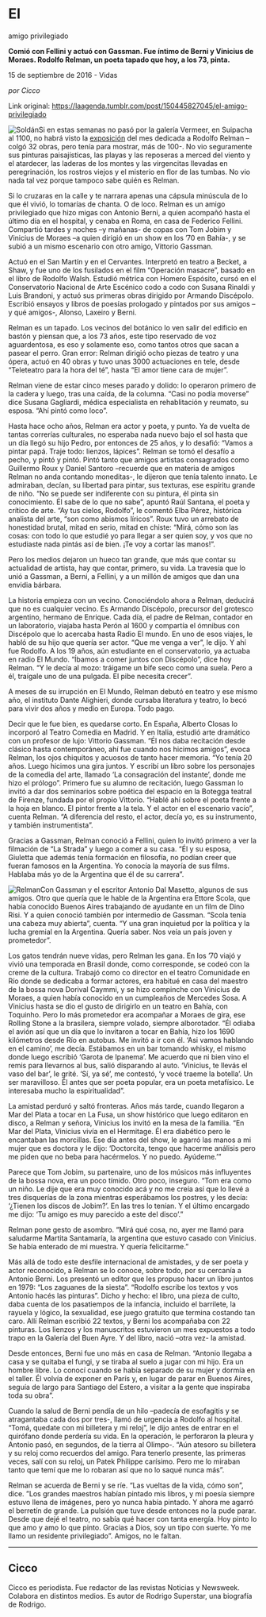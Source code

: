 # El
amigo privilegiado

**Comió
con Fellini y actuó con Gassman. Fue íntimo de Berni y
Vinicius de Moraes. Rodolfo
Relman, un poeta tapado que hoy, a los 73, pinta.**

15 de septiembre de 2016 - Vidas

_por Cicco_

Link original: https://laagenda.tumblr.com/post/150445827045/el-amigo-privilegiado

![Soldán](https://64.media.tumblr.com/5f50094dd30adbfb1e1186ebabb93efe/tumblr_inline_pk0l5dRrVx1t6q87u_500.jpg)Si
en estas semanas no pasó por la galería Vermeer, en Suipacha al
1100, no habrá visto la [exposición](http://www.galeriavermeer.com.ar/sp/obras/viewAll/73) del mes dedicada a Rodolfo Relman
–colgó 32 obras, pero tenía para mostrar, más de 100-. No vio
seguramente sus pinturas paisajísticas, las playas y las reposeras a
merced del viento y el atardecer, las laderas de los montes y las
virgencitas llevadas en peregrinación, los rostros viejos y el
misterio en flor de las tumbas. No vio nada tal vez porque tampoco
sabe quién es Relman. 


Si
lo cruzaras en la calle y te narrara apenas una cápsula minúscula
de lo que él vivió, lo tomarías de chanta. O de loco. Relman es un
amigo privilegiado que hizo migas con Antonio Berni, a quien acompañó
hasta el último día en el hospital, y cenaba en Roma, en casa de
Federico Fellini. Compartió tardes y noches –y mañanas- de copas
con Tom Jobim y Vinicius de Moraes –a quien dirigió en un show en
los ’70 en Bahía-, y se subió a un mismo escenario con otro amigo, Vittorio
Gassman. 


Actuó
en el San Martín y en el Cervantes. Interpretó en teatro a Becket,
a Shaw, y fue uno de los fusilados en el film “Operación masacre”,
basado en el libro de Rodolfo Walsh. Estudió métrica con Homero
Espósito, cursó en el Conservatorio
Nacional de Arte Escénico
codo a codo con Susana Rinaldi y Luis Brandoni, y actuó sus primeras
obras dirigido por Armando Discépolo. Escribió ensayos y libros de
poesías prologado y pintados por sus amigos –y qué amigos-,
Alonso, Laxeiro y Berni.

Relman
es un tapado. Los vecinos del botánico lo ven salir del edificio en
bastón y piensan que, a los 73 años, este tipo reservado de voz
aguardentosa, es eso y solamente eso, como tantos otros que sacan a
pasear el perro. Gran error: Relman dirigió ocho piezas de teatro
y una ópera, actuó en 40 obras y tuvo unas 3000 actuaciones en tele, desde “Teleteatro para la hora del té”, hasta “El amor tiene cara de
mujer”.

Relman
viene de estar cinco meses parado y dolido: lo operaron primero de la
cadera y luego, tras una caída, de la columna. “Casi no podía
moverse” dice Susana Gagliardi, médica especialista en
rehablitación y reumato, su esposa. “Ahí pintó como loco”.

Hasta
hace ocho años, Relman era actor y poeta, y punto. Ya de
vuelta de tantas correrías culturales, no esperaba nada nuevo bajo
el sol hasta que un día llegó su hijo Pedro, por entonces de 25
años, y lo desafió: “Vamos a pintar papá. Traje todo: lienzos,
lápices”. Relman se tomó el desafío a pecho, y pintó y pintó.
Pintó tanto que amigos artistas consagrados como  Guillermo Roux y
Daniel Santoro –recuerde que en materia de amigos Relman no anda
contando moneditas-, le dijeron que tenía talento innato.  Le
admiraban, decían, su libertad para pintar, sus texturas, ese
espíritu grande de niño. “No se puede ser indiferente con su 
pintura, él pinta sin conocimiento. Él sabe de lo que no sabe”,
apuntó Raúl Santana, el poeta y crítico de arte.  “Ay tus
cielos, Rodolfo”, le comentó Elba Pérez, histórica analista del
arte, “son como abismos líricos”. Roux tuvo un arrebato de
honestidad brutal, mitad en serio, mitad en chiste: “Mirá, cómo
son las cosas: con todo lo que estudié yo para llegar a ser quien
soy, y vos que no estudiaste nada pintás así de bien. ¡Te voy a
cortar las manos!”. 


Pero
los medios dejaron un hueco tan grande, que más que contar su
actualidad de artista, hay que contar, primero, su vida. La travesía
que lo unió a Gassman, a Berni, a Fellini, y a un millón de amigos
que dan una envidia bárbara. 


La
historia empieza con un vecino. Conociéndolo ahora a Relman,
deducirá que no es cualquier vecino. Es Armando Discépolo,
precursor del grotesco argentino, hermano de Enrique. Cada día, el
padre de Relman, contador en un laboratorio, viajaba hasta Perón al
1600 y compartía el ómnibus con Discépolo que lo acercaba hasta
Radio El mundo. En uno de esos viajes, le habló de su hijo que
quería ser actor. “Que me venga a ver”, le dijo. Y ahí fue
Rodolfo. A los 19 años, aún estudiante en el conservatorio, ya
actuaba en radio El Mundo. “Íbamos a comer juntos con Discépolo”,
dice hoy Relman. “Y le decía al mozo: tráigame un bife seco como
una suela. Pero a él, traígale uno de una pulgada. El pibe necesita
crecer”.

A
meses de su irrupción en El Mundo, Relman debutó en teatro y ese
mismo año, el instituto Dante Alighieri, donde cursaba literatura y
teatro, lo becó para vivir dos años y medio en Europa. Todo pago. 


Decir
que le fue bien, es quedarse corto. En España, Alberto Closas lo
incorporó al Teatro Comedia en Madrid. Y en Italia, estudió arte
dramático con un profesor de lujo: Vittorio Gassman. “Él nos daba
recitación desde clásico hasta contemporáneo, ahí fue cuando nos
hicimos amigos”, evoca Relman, los ojos chiquitos y acuosos de
tanto hacer memoria. “Yo tenía 20 años. Luego hicimos una gira
juntos. Y escribí un libro sobre los personajes de la comedia del
arte, llamado ‘La consagración del instante’, donde me hizo el
prólogo”. Primero fue su alumno de recitación, luego Gassman lo
invitó a dar dos seminarios sobre poética del espacio en la Botegga
teatral de Firenze, fundada por el propio Vittorio. “Hablé ahí
sobre el poeta frente a la hoja en blanco. El pintor frente a la
tela. Y el actor en el escenario vacío”, cuenta Relman. “A
diferencia del resto, el actor, decía yo, es su instrumento, y
también instrumentista”. 


Gracias
a Gassman, Relman conoció a Fellini, quien lo invitó primero a ver
la filmación de “La Strada” y luego a comer a su casa. “Él y su
esposa, Giuletta que además tenía formación en filosofía, no
podían creer que fueran famosos en la Argentina. Yo conocía la
mayoría de sus films. Hablaba más yo de la Argentina que él de su
carrera”. 


![Relman](https://64.media.tumblr.com/3e71c6783ad27633ad7dda331217318d/tumblr_inline_pk0l5d2DuO1t6q87u_500.jpg)Con Gassman y el escritor Antonio Dal Masetto, algunos de sus amigos. Otro
que quería que le hable de la Argentina era Ettore Scola, que había
conocido Buenos Aires trabajando de ayudante en un film de Dino Risi.
Y a quien conoció también por intermedio de Gassman. “Scola tenía
una cabeza muy abierta”, cuenta. “Y una gran inquietud por la
política y la lucha gremial en la Argentina. Quería saber. Nos veía
un país joven y prometedor”. 


Los
gatos tendrán nueve vidas, pero Relman les gana. En los ’70 viajó
y vivió una temporada en Brasil donde, como corresponde, se codeó
con la creme de la cultura. Trabajó como co director en el teatro
Comunidade en Río donde se dedicaba a formar actores, era habitué
en casa del maestro de la bossa nova Dorival Caymmi, y se hizo
compinche con Vinicius de Moraes, a quien había conocido en un
cumpleaños de Mercedes Sosa. A Vinicius hasta se dio el gusto de
dirigirlo en un teatro en Bahía, con Toquinho. Pero lo más
prometedor era acompañar a Moraes de gira, ese Rolling Stone a la
brasilera, siempre volado, siempre alborotador. “Él odiaba el
avión así que un día que lo invitaron a tocar en Bahía, hizo los
1690 kilómetros desde Río en autobus. Me invitó a ir con él. ‘Asi
vamos hablando en el camino’, me decía. Estábamos en un bar
tomando whisky, el mismo donde luego escribió ‘Garota de Ipanema’.
Me acuerdo que ni bien vino el remis para llevarnos al bus, salió
disparando al auto. ‘Vinicius, te llevás el vaso del bar’, le
grité. ‘Sí, ya sé’, me contestó, ‘y vocé traeme la
botella’. Un ser maravilloso. Él antes que ser poeta popular, era
un poeta metafísico. Le interesaba mucho la espiritualidad”. 


La
amistad perduró y saltó fronteras. Años más tarde, cuando
llegaron a Mar del Plata a tocar en La Fusa, un show histórico que
luego editaron en disco, a Relman y señora, Vinicius los invitó en
la mesa de la familia. “En Mar del Plata, Vinicius vivía en el
Hermitage. Él era diabético pero le encantaban las morcillas. Ese
día antes del show, le agarró las manos a mi mujer que es doctora y
le dijo: ‘Doctorcita, tengo que hacerme análisis pero me piden que
no beba para hacérmelos. Y no puedo. Ayúdeme.’”

Parece
que Tom Jobim, su partenaire, uno de los músicos más influyentes de
la bossa nova, era un poco tímido. Otro poco, inseguro. “Tom era
como un niño. Le dije que era muy conocido acá y no me creía así
que lo llevé a tres disquerías de la zona mientras esperábamos los
postres, y les decía: ‘¿Tienen los discos de Jobim?’. En las
tres lo tenían. Y el último encargado me dijo: ‘Tu amigo es muy
parecido a este del disco’.”

Relman
pone gesto de asombro. “Mirá qué cosa, no, ayer me llamó para
saludarme Martita Santamaría, la argentina que estuvo casado con
Vinicius. Se había enterado de mi muestra. Y quería felicitarme.”

Más
allá de todo este desfile internacional de amistades, y de ser poeta
y actor reconocido, a Relman se lo conoce, sobre todo, por su
cercanía a Antonio Berni. Los presentó un editor que les propuso
hacer un libro juntos en 1979: “Los zaguanes de la siesta”.
“Rodolfo escribe los textos y vos Antonio hacés las pinturas”.
Dicho y hecho: el libro, una pieza de culto, daba cuenta de los
pasatiempos de la infancia, incluido el barrilete, la rayuela y
lógico, la sexualidad, ese juego gratuito que termina costando tan
caro. Allí Relman escribió 22 textos, y Berni los acompañaba con
22 pinturas. Los lienzos y los manuscritos estuvieron un mes
expuestos a todo trapo en la Galería del Buen Ayre. Y del libro,
nació –otra vez- la amistad.

Desde
entonces, Berni fue uno más en casa de Relman. “Antonio llegaba a
casa y se quitaba el fungi, y se tiraba al suelo a jugar con mi hijo.
Era un hombre libre. Lo conocí cuando se había separado de su mujer
y dormía en el taller. Él volvía de exponer en París y, en lugar
de parar en Buenos Aires, seguía de largo para Santiago del Estero,
a visitar a la gente que inspiraba toda su obra”. 


Cuando
la salud de Berni pendía de un hilo –padecía de esofagitis y se
atragantaba cada dos por tres-, llamó de urgencia a Rodolfo al
hospital. “Tomá, quedate con mi billetera y mi reloj”, le dijo
antes de entrar en el quirófano donde perdería su vida. En la
operación, le perforaron la pleura y Antonio pasó, en segundos, de
la tierra al Olimpo-. “Aún atesoro su billetera y su reloj como
recuerdos del amigo. Para tenerlo presente, las primeras veces, salí
con su reloj, un Patek Philippe carísimo. Pero me lo miraban tanto
que temí que me lo robaran así que no lo saqué nunca más”.

Relman
se acuerda de Berni y se ríe. “Las vueltas de la vida, cómo son”,
dice. ”Los grandes maestros habían pintado mis libros, y mi poesía
siempre estuvo llena de imágenes, pero yo nunca había pintado. Y
ahora me agarró el berretín de grande. La pulsión que tuve desde
entonces no la pude parar. Desde que dejé el teatro, no sabía qué
hacer con tanta energía. Hoy pinto lo que amo y amo lo que pinto.
Gracias a Dios, soy un tipo con suerte. Yo me llamo un residente
privilegiado”. Amigos, no le faltan.



---

 Cicco
------

 Cicco es periodista. Fue redactor de las revistas Noticias y Newsweek. Colabora en distintos medios. Es autor de Rodrigo Superstar, una biografía de Rodrigo.

